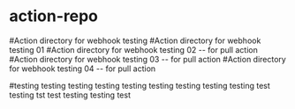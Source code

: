 # action-repo

#Action directory for webhook testing
#Action directory for webhook testing 01
#Action directory for webhook testing 02 -- for pull action
#Action directory for webhook testing 03 -- for pull action
#Action directory for webhook testing 04 -- for pull action

#testing testing testing testing testing testing testing testing testing test testing tst test testing testing test
